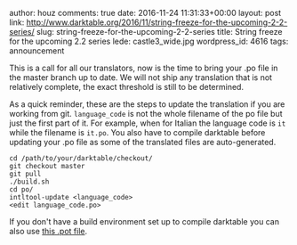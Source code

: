 author: houz
comments: true
date: 2016-11-24 11:31:33+00:00
layout: post
link: http://www.darktable.org/2016/11/string-freeze-for-the-upcoming-2-2-series/
slug: string-freeze-for-the-upcoming-2-2-series
title: String freeze for the upcoming 2.2 series
lede: castle3_wide.jpg
wordpress_id: 4616
tags: announcement

This is a call for all our translators, now is the time to bring your .po file in the master branch up to date. We will not ship any translation that is not relatively complete, the exact threshold is still to be determined.

As a quick reminder, these are the steps to update the translation if you are working from git. `language_code` is not the whole filename of the po file but just the first part of it. For example, when for Italian the language code is `it` while the filename is `it.po`. You also have to compile darktable before updating your .po file as some of the translated files are auto-generated.


    cd /path/to/your/darktable/checkout/
    git checkout master
    git pull
    ./build.sh
    cd po/
    intltool-update <language_code>
    <edit language_code.po>


If you don't have a build environment set up to compile darktable you can also use [this .pot file](https://darktable.org/files/darktable_2.2.0.pot).
